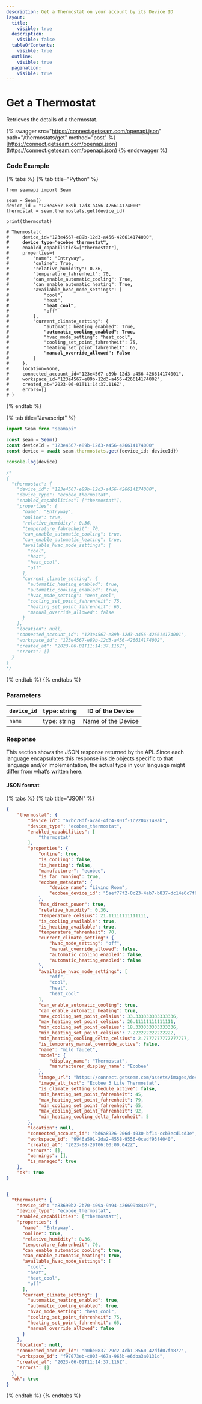 ```yaml
---
description: Get a Thermostat on your account by its Device ID
layout:
  title:
    visible: true
  description:
    visible: false
  tableOfContents:
    visible: true
  outline:
    visible: true
  pagination:
    visible: true
---
```


# Get a Thermostat

Retrieves the details of a thermostat.

{% swagger src="https://connect.getseam.com/openapi.json" path="/thermostats/get" method="post" %}
[https://connect.getseam.com/openapi.json](https://connect.getseam.com/openapi.json)
{% endswagger %}

### Code Example

{% tabs %}
{% tab title="Python" %}
<pre class="language-python"><code class="lang-python">from seamapi import Seam

seam = Seam()
device_id = "123e4567-e89b-12d3-a456-426614174000"
thermostat = seam.thermostats.get(device_id)

print(thermostat)

# Thermostat(
#     device_id="123e4567-e89b-12d3-a456-426614174000",
<strong>#     device_type="ecobee_thermostat",
</strong>#     enabled_capabilities=["thermostat"], 
#     properties={
#         "name": "Entryway",
#         "online": True,
#         "relative_humidity": 0.36,
#         "temperature_fahrenheit": 70,
#         "can_enable_automatic_cooling": True,
#         "can_enable_automatic_heating": True,
#         "available_hvac_mode_settings": [
#             "cool",
#             "heat",
<strong>#             "heat_cool",
</strong>#             "off"
#         ],
#         "current_climate_setting": {
#             "automatic_heating_enabled": True,
<strong>#             "automatic_cooling_enabled": True,
</strong>#             "hvac_mode_setting": "heat_cool",
#             "cooling_set_point_fahrenheit": 75,
#             "heating_set_point_fahrenheit": 65,
<strong>#             "manual_override_allowed": False  
</strong>#         }
#     },
#     location=None,
#     connected_account_id="123e4567-e89b-12d3-a456-426614174001",
#     workspace_id="123e4567-e89b-12d3-a456-426614174002",
#     created_at="2023-06-01T11:14:37.116Z",
#     errors=[]
# )
</code></pre>
{% endtab %}

{% tab title="Javascript" %}
```typescript
import Seam from "seamapi"

const seam = Seam()
const deviceId = "123e4567-e89b-12d3-a456-426614174000"
const device = await seam.thermostats.get({device_id: deviceId})

console.log(device)

/*
{
  "thermostat": {
    "device_id": "123e4567-e89b-12d3-a456-426614174000",
    "device_type": "ecobee_thermostat",
    "enabled_capabilities": ["thermostat"],
    "properties": {
      "name": "Entryway",
      "online": true,
      "relative_humidity": 0.36,
      "temperature_fahrenheit": 70,
      "can_enable_automatic_cooling": true,
      "can_enable_automatic_heating": true,
      "available_hvac_mode_settings": [
        "cool",
        "heat",
        "heat_cool",
        "off"
      ],
      "current_climate_setting": {
        "automatic_heating_enabled": true,
        "automatic_cooling_enabled": true,
        "hvac_mode_setting": "heat_cool",
        "cooling_set_point_fahrenheit": 75,
        "heating_set_point_fahrenheit": 65,
        "manual_override_allowed": false 
      }
    },
    "location": null,
    "connected_account_id": "123e4567-e89b-12d3-a456-426614174001",
    "workspace_id": "123e4567-e89b-12d3-a456-426614174002",
    "created_at": "2023-06-01T11:14:37.116Z",
    "errors": []
  }
}
*/
```
{% endtab %}
{% endtabs %}

### Parameters

| `device_id` | type: string | ID of the Device   |
| ----------- | ------------ | ------------------ |
| `name`      | type: string | Name of the Device |

### Response

This section shows the JSON response returned by the API. Since each language encapsulates this response inside objects specific to that language and/or implementation, the actual type in your language might differ from what’s written here.

#### JSON format

{% tabs %}
{% tab title="JSON" %}
```json
{
    "thermostat": {
        "device_id": "62bc78df-a2ad-4fc4-801f-1c22042149ab",
        "device_type": "ecobee_thermostat",
        "enabled_capabilities": [
            "thermostat"
        ],
        "properties": {
            "online": true,
            "is_cooling": false,
            "is_heating": false,
            "manufacturer": "ecobee",
            "is_fan_running": true,
            "ecobee_metadata": {
                "device_name": "Living Room",
                "ecobee_device_id": "5aef77f2-0c23-4ab7-b837-dc14e6c7f6a3"
            },
            "has_direct_power": true,
            "relative_humidity": 0.36,
            "temperature_celsius": 21.11111111111111,
            "is_cooling_available": true,
            "is_heating_available": true,
            "temperature_fahrenheit": 70,
            "current_climate_setting": {
                "hvac_mode_setting": "off",
                "manual_override_allowed": false,
                "automatic_cooling_enabled": false,
                "automatic_heating_enabled": false
            },
            "available_hvac_mode_settings": [
                "off",
                "cool",
                "heat",
                "heat_cool"
            ],
            "can_enable_automatic_cooling": true,
            "can_enable_automatic_heating": true,
            "max_cooling_set_point_celsius": 33.333333333333336,
            "max_heating_set_point_celsius": 26.11111111111111,
            "min_cooling_set_point_celsius": 18.333333333333336,
            "min_heating_set_point_celsius": 7.222222222222222,
            "min_heating_cooling_delta_celsius": 2.7777777777777777,
            "is_temporary_manual_override_active": false,
            "name": "mild faucet",
            "model": {
                "display_name": "Thermostat",
                "manufacturer_display_name": "Ecobee"
            },
            "image_url": "https://connect.getseam.com/assets/images/devices/ecobee_3-lite_front.png",
            "image_alt_text": "Ecobee 3 Lite Thermostat",
            "is_climate_setting_schedule_active": false,
            "min_heating_set_point_fahrenheit": 45,
            "max_heating_set_point_fahrenheit": 79,
            "min_cooling_set_point_fahrenheit": 65,
            "max_cooling_set_point_fahrenheit": 92,
            "min_heating_cooling_delta_fahrenheit": 5
        },
        "location": null,
        "connected_account_id": "bd6a8926-206d-4030-bf14-ccb3ecd1cd3e",
        "workspace_id": "9946a591-2da2-4558-9556-0cadf93f4040",
        "created_at": "2023-08-29T06:00:00.042Z",
        "errors": [],
        "warnings": [],
        "is_managed": true
    },
    "ok": true
}


{
  "thermostat": {
    "device_id": "a83690b2-2b70-409a-9a94-426699b84c97",
    "device_type": "ecobee_thermostat",
    "enabled_capabilities": ["thermostat"],
    "properties": {
      "name": "Entryway",
      "online": true,
      "relative_humidity": 0.36,
      "temperature_fahrenheit": 70,
      "can_enable_automatic_cooling": true,
      "can_enable_automatic_heating": true,
      "available_hvac_mode_settings": [
        "cool",
        "heat",
        "heat_cool",
        "off"
      ],
      "current_climate_setting": {
        "automatic_heating_enabled": true,
        "automatic_cooling_enabled": true,
        "hvac_mode_setting": "heat_cool",
        "cooling_set_point_fahrenheit": 75,
        "heating_set_point_fahrenheit": 65,
        "manual_override_allowed": false 
      }
    },
    "location": null,
    "connected_account_id": "b0be0837-29c2-4cb1-8560-42dfd07fb877",
    "workspace_id": "f97073eb-c003-467a-965b-e6dba3a0131d",
    "created_at": "2023-06-01T11:14:37.116Z",
    "errors": []
  },
  "ok": true
}
```
{% endtab %}
{% endtabs %}
